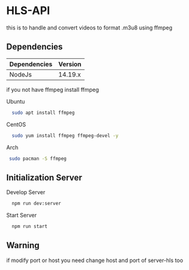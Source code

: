 # HLS-API

this is to handle and convert videos to format .m3u8
using ffmpeg

## Dependencies

| Dependencies | Version |
| ------------ | ------- |
| NodeJs       | 14.19.x |

if you not have ffmpeg install ffmpeg 

Ubuntu

```bash
  sudo apt install ffmpeg
```

CentOS

```bash
  sudo yum install ffmpeg ffmpeg-devel -y
```

Arch

```bash
 sudo pacman -S ffmpeg
```

## Initialization Server

Develop Server

```bash
  npm run dev:server
```

Start Server

```bash
  npm run start
```

## Warning 
if modify port or host 
you need change host and port of server-hls too

